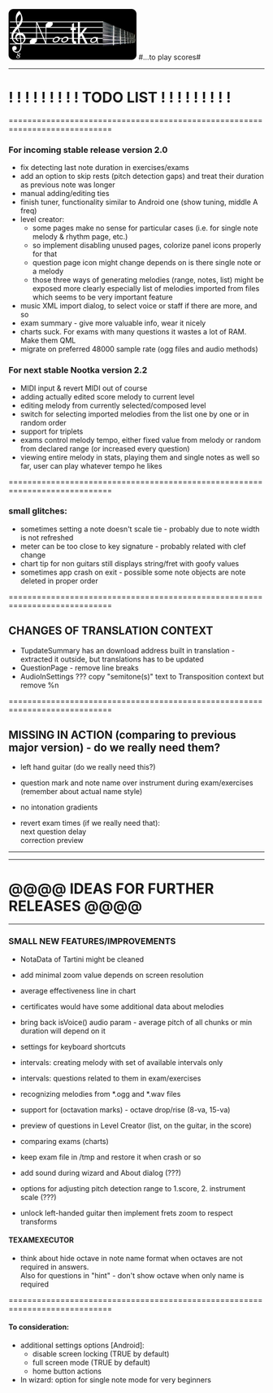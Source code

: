 ![Nootka logo](./picts/logo.png)
#...to play scores#

***

# ! ! ! ! ! ! ! ! ! TODO LIST ! ! ! ! ! ! ! ! !

============================================================================

### For incoming stable release version 2.0
  - fix detecting last note duration in exercises/exams
  - add an option to skip rests (pitch detection gaps) and treat their duration as previous note was longer
  - manual adding/editing ties
  - finish tuner, functionality similar to Android one (show tuning, middle A freq)
  - level creator:
    - some pages make no sense for particular cases (i.e. for single note melody & rhythm page, etc.)
    - so implement disabling unused pages, colorize panel icons properly for that
    - question page icon might change depends on is there single note or a melody
    - those three ways of generating melodies (range, notes, list) might be exposed more clearly
      especially list of melodies imported from files which seems to be very important feature
  - music XML import dialog, to select voice or staff if there are more, and so
  - exam summary - give more valuable info, wear it nicely
  - charts suck. For exams with many questions it wastes a lot of RAM. Make them QML
  - migrate on preferred 48000 sample rate (ogg files and audio methods)

### For next stable Nootka version 2.2
  - MIDI input & revert MIDI out of course
  - adding actually edited score melody to current level
  - editing melody from currently selected/composed level
  - switch for selecting imported melodies from the list one by one or in random order
  - support for triplets
  - exams control melody tempo, either fixed value from melody or random from declared range (or increased every question)
  - viewing entire melody in stats, playing them and single notes as well
    so far, user can play whatever tempo he likes


============================================================================

### small glitches:
 - sometimes setting a note doesn't scale tie - probably due to note width is not refreshed
 - meter can be too close to key signature - probably related with clef change
 - chart tip for non guitars still displays string/fret with goofy values
 - sometimes app crash on exit - possible some note objects are note deleted in proper order

============================================================================



## CHANGES OF TRANSLATION CONTEXT
  - TupdateSummary has an download address built in translation - extracted it outside, but translations has to be updated
  - QuestionPage - remove line breaks
  - AudioInSettings ??? copy "semitone(s)" text to Transposition context but remove %n

============================================================================

## MISSING IN ACTION (comparing to previous major version) - do we really need them?
 - left hand guitar (do we really need this?)
 - question mark and note name over instrument during exam/exercises (remember about actual name style)
 - no intonation gradients

 - revert exam times (if we really need that):  
    next question delay  
    correction preview

***
***
# @@@@ IDEAS FOR FURTHER RELEASES @@@@
***

### SMALL NEW FEATURES/IMPROVEMENTS
  - NotaData of Tartini might be cleaned
  - add minimal zoom value depends on screen resolution
  - average effectiveness line in chart
  - certificates would have some additional data about melodies
  - bring back isVoice() audio param - average pitch of all chunks or min duration will depend on it

  - settings for keyboard shortcuts
  - intervals: creating melody with set of available intervals only
  - intervals: questions related to them in exam/exercises
  - recognizing melodies from *.ogg and *.wav files
  - support for (octavation marks) - octave drop/rise (8-va, 15-va)
  - preview of questions in Level Creator (list, on the guitar, in the score)
  - comparing exams (charts)
  - keep exam file in /tmp and restore it when crash or so
  - add sound during wizard and About dialog (???)
  - options for adjusting pitch detection range to  1.score, 2. instrument scale (???)

  - unlock left-handed guitar then implement frets zoom to respect transforms


#### TEXAMEXECUTOR
  - think about hide octave in note name format when octaves are not required in answers.  
     Also for questions in "hint" - don't show octave when only name is required 


============================================================================
#### To consideration:
  - additional settings options [Android]:
      - disable screen locking (TRUE by default)
      - full screen mode (TRUE by default)
      - home button actions
  - In wizard: option for single note mode for very beginners


